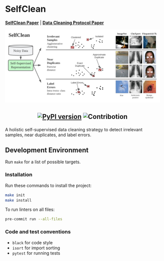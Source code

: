 # SelfClean

[**SelfClean Paper**](https://arxiv.org/abs/2305.17048) | [**Data Cleaning Protocol Paper**](https://arxiv.org/abs/2309.06961)

<p align="center">
  <img src="https://github.com/Digital-Dermatology/SelfClean/blob/main/assets/SelfClean_Teaser.svg">
</p>

<h2 align="center">

[![PyPI version](https://badge.fury.io/py/selfclean.svg)](https://badge.fury.io/py/selfclean)
![Contribotion](https://img.shields.io/badge/Contribution-Welcome-brightgreen)

</h2>

A holistic self-supervised data cleaning strategy to detect irrelevant samples, near duplicates, and label errors.

## Development Environment
Run `make` for a list of possible targets.

### Installation
Run these commands to install the project:
```bash
make init
make install
```

To run linters on all files:
```bash
pre-commit run --all-files
```

### Code and test conventions
- `black` for code style
- `isort` for import sorting
- `pytest` for running tests
